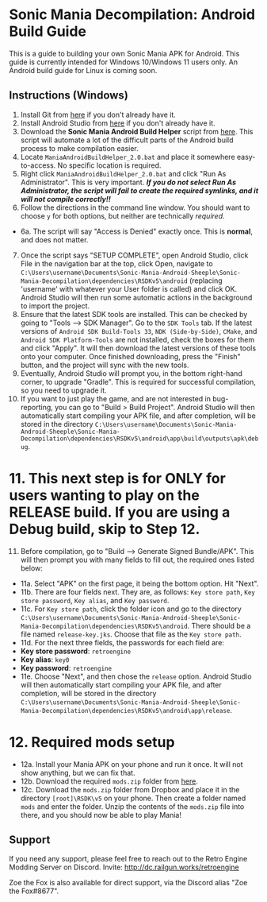 # Sonic Mania Decompilation: Android Build Guide

This is a guide to building your own Sonic Mania APK for Android. This guide is currently intended for Windows 10/Windows 11 users only. An Android build guide for Linux is coming soon.

## Instructions (Windows)

1. Install Git from [here](https://gitforwindows.org/) if you don't already have it.
2. Install Android Studio from [here](https://developer.android.com/studio) if you don't already have it.
3. Download the **Sonic Mania Android Build Helper** script from [here](https://github.com/MisterSheeple/Sonic-Mania-Android-Build-Guide/raw/main/ManiaAndroidBuildHelper.bat). This script will automate a lot of the difficult parts of the Android build process to make compilation easier.
4. Locate `ManiaAndroidBuildHelper_2.0.bat` and place it somewhere easy-to-access. No specific location is required.
5. Right click `ManiaAndroidBuildHelper_2.0.bat` and click "Run As Administrator". This is very important. ***If you do not select Run As Administrator, the script will fail to create the required symlinks, and it will not compile correctly!!***
6. Follow the directions in the command line window. You should want to choose `y` for both options, but neither are technically _required_.
- 6a. The script will say "Access is Denied" exactly once. This is **normal**, and does not matter.
7. Once the script says "SETUP COMPLETE", open Android Studio, click File in the navigation bar at the top, click Open, navigate to `C:\Users\username\Documents\Sonic-Mania-Android-Sheeple\Sonic-Mania-Decompilation\dependencies\RSDKv5\android` (replacing 'username' with whatever your User folder is called) and click OK. Android Studio will then run some automatic actions in the background to import the project.
8. Ensure that the latest SDK tools are installed. This can be checked by going to "Tools --> SDK Manager". Go to the `SDK Tools` tab. If the latest versions of `Android SDK Build-Tools 33`, `NDK (Side-by-Side)`, `CMake`, and `Android SDK Platform-Tools` are not installed, check the boxes for them and click "Apply". It will then download the latest versions of these tools onto your computer. Once finished downloading, press the "Finish" button, and the project will sync with the new tools.
9. Eventually, Android Studio will prompt you, in the bottom right-hand corner, to upgrade "Gradle". This is required for successful compilation, so you need to upgrade it.
10. If you want to just play the game, and are not interested in bug-reporting, you can go to "Build > Build Project". Android Studio will then automatically start compiling your APK file, and after completion, will be stored in the directory `C:\Users\username\Documents\Sonic-Mania-Android-Sheeple\Sonic-Mania-Decompilation\dependencies\RSDKv5\android\app\build\outputs\apk\debug`.

# 11. This next step is for ONLY for users wanting to play on the RELEASE build. If you are using a Debug build, skip to Step 12.
11. Before compilation, go to "Build --> Generate Signed Bundle/APK". This will then prompt you with many fields to fill out, the required ones listed below:
- 11a. Select "APK" on the first page, it being the bottom option. Hit "Next".
- 11b. There are four fields next. They are, as follows: `Key store path`, `Key store password`, `Key alias`, and `Key password`.
- 11c. For `Key store path`, click the folder icon and go to the directory `C:\Users\username\Documents\Sonic-Mania-Android-Sheeple\Sonic-Mania-Decompilation\dependencies\RSDKv5\android`. There should be a file named `release-key.jks`. Choose that file as the `Key store path`.
- 11d. For the next three fields, the passwords for each field are:
- **Key store password**: `retroengine`
- **Key alias**: `key0`
- **Key password**: `retroengine`
- 11e. Choose "Next", and then chose the `release` option. Android Studio will then automatically start compiling your APK file, and after completion, will be stored in the directory `C:\Users\username\Documents\Sonic-Mania-Android-Sheeple\Sonic-Mania-Decompilation\dependencies\RSDKv5\android\app\release`.

# 12. Required mods setup
- 12a. Install your Mania APK on your phone and run it once. It will not show anything, but we can fix that.
- 12b. Download the required `mods.zip` folder from [here](https://www.dropbox.com/s/czghcw7ps128qtj/mods.zip?dl=0).
- 12c. Download the `mods.zip` folder from Dropbox and place it in the directory `[root]\RSDK\v5` on your phone. Then create a folder named `mods` and enter the folder. Unzip the contents of the `mods.zip` file into there, and you should now be able to play Mania!

## Support

If you need any support, please feel free to reach out to the Retro Engine Modding Server on Discord. Invite: http://dc.railgun.works/retroengine

Zoe the Fox is also available for direct support, via the Discord alias "Zoe the Fox#8677".
